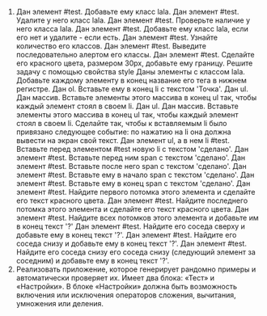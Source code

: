 1. Дан элемент #test. Добавьте ему класс lala. 
   Дан элемент #test. Удалите у него класс lala. 
   Дан элемент #test. Проверьте наличие у него класса lala. 
   Дан элемент #test. Добавьте ему класс lala, если его нет и удалите - если есть. 
   Дан элемент #test. Узнайте количество его классов. 
   Дан элемент #test. Выведите последовательно алертом его классы.
   Дан элемент #test. Сделайте его красного цвета, размером 30px, добавьте ему границу. Решите задачу с помощью свойства style 
   Даны элементы с классом lala. Добавьте каждому элементу в конец название его тега в нижнем регистре.
   Дан ol. Вставьте ему в конец li с текстом 'Точка'. 
   Дан ul. Дан массив. Вставьте элементы этого массива в конец ul так, чтобы каждый элемент стоял в своем li. 
   Дан ul. Дан массив. Вставьте элементы этого массива в конец ul так, чтобы каждый элемент стоял в своем li. Сделайте так, чтобы к вставляемым li было привязано следующее событие: по нажатию на li она должна вывести на экран свой текст. 
   Дан элемент ul, а в нем li #test. Вставьте перед элементом #test новую li с текстом 'сделано'.
   Дан элемент #test. Вставьте перед ним span с текстом 'сделано'. 
   Дан элемент #test. Вставьте после него span с текстом 'сделано'. 
   Дан элемент #test. Вставьте ему в начало span с текстом 'сделано'. 
   Дан элемент #test. Вставьте ему в конец span с текстом 'сделано'. 
   Дан элемент #test. Найдите первого потомка этого элемента и сделайте его текст красного цвета.
   Дан элемент #test. Найдите последнего потомка этого элемента и сделайте его текст красного цвета. 
   Дан элемент #test. Найдите всех потомков этого элемента и добавьте им в конец текст '?' 
   Дан элемент #test. Найдите его соседа сверху и добавьте ему в конец текст '?'. 
   Дан элемент #test. Найдите его соседа снизу и добавьте ему в конец текст '?'. 
   Дан элемент #test. Найдите его соседа снизу его соседа снизу (следующий элемент за соседним) и добавьте ему в конец текст '?'.
2. Реализовать приложение, которое генерирует рандомно примеры и автоматически проверяет их. Имеет два блока: «Тест» и «Настройки». В блоке «Настройки» должна быть возможность включения или исключения операторов сложения, вычитания, умножения или деления.